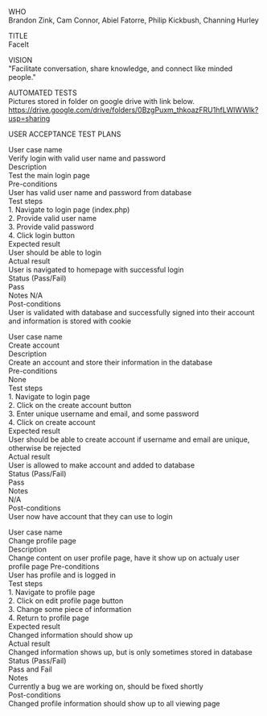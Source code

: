 WHO  
Brandon Zink, Cam Connor, Abiel Fatorre, Philip Kickbush, Channing Hurley  
  
TITLE  
FaceIt  
  
VISION  
"Facilitate conversation, share knowledge, and connect like minded people."  
  
AUTOMATED TESTS  
Pictures stored in folder on google drive with link below.  
https://drive.google.com/drive/folders/0BzgPuxm_thkoazFRU1hfLWlWWlk?usp=sharing  
  
  
USER ACCEPTANCE TEST PLANS  
  
User case name  
    Verify login with valid user name and password  
Description  
    Test the main login page  
Pre-conditions  
    User has valid user name and password from database  
Test steps  
    1. Navigate to login page (index.php)  
    2. Provide valid user name  
    3. Provide valid password  
    4. Click login button  
Expected result  
    User should be able to login  
Actual result  
    User is navigated to homepage with successful login  
Status (Pass/Fail)  
    Pass  
Notes
    N/A  
Post-conditions  
    User is validated with database and successfully signed into their account and information is stored with cookie  
     
      
      
      
User case name  
    Create account  
Description  
    Create an account and store their information in the database  
Pre-conditions  
    None  
Test steps  
    1. Navigate to login page  
    2. Click on the create account button  
    3. Enter unique username and email, and some password  
    4. Click on create account  
Expected result  
    User should be able to create account if username and email are unique, otherwise be rejected  
Actual result  
    User is allowed to make account and added to database  
Status (Pass/Fail)  
    Pass  
Notes  
    N/A  
Post-conditions  
    User now have account that they can use to login  
      
      
      
      
User case name  
   Change profile page  
Description  
    Change content on user profile page, have it show up on actualy user profile page 
Pre-conditions  
    User has profile and is logged in  
Test steps  
    1. Navigate to profile page  
    2. Click on edit profile page button  
    3. Change some piece of information   
    4. Return to profile page  
Expected result  
    Changed information should show up  
Actual result  
    Changed information shows up, but is only sometimes stored in database 
Status (Pass/Fail)  
    Pass and Fail  
Notes  
    Currently a bug we are working on, should be fixed shortly  
Post-conditions  
    Changed profile information should show up to all viewing page  
